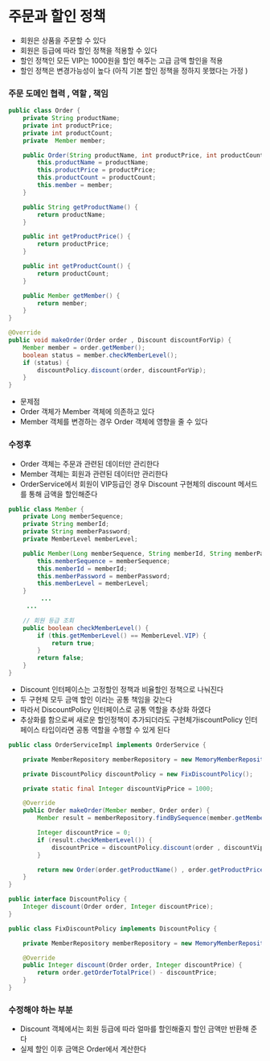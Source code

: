 # 주문과 할인 정책

- 회원은 상품을 주문할 수 있다
- 회원은 등급에 따라 할인 정책을 적용할 수 있다
- 할인 정책인 모든 VIP는 1000원을 할인 해주는 고급 금액 할인을 적용
- 할인 정책은 변경가능성이 높다 (아직 기본 할인 정책을 정하지 못했다는 가정 )

### 주문 도메인 협력 , 역할 , 책임

```java
public class Order {
    private String productName;
    private int productPrice;
    private int productCount;
    private  Member member;

    public Order(String productName, int productPrice, int productCount, Member member) {
        this.productName = productName;
        this.productPrice = productPrice;
        this.productCount = productCount;
        this.member = member;
    }

    public String getProductName() {
        return productName;
    }

    public int getProductPrice() {
        return productPrice;
    }

    public int getProductCount() {
        return productCount;
    }

    public Member getMember() {
        return member;
    }
}
```

```java
@Override
public void makeOrder(Order order , Discount discountForVip) {
	Member member = order.getMember();
	boolean status = member.checkMemberLevel();
	if (status) {
	    discountPolicy.discount(order, discountForVip);
	}
}
```

- 문제점
- Order 객체가 Member 객체에 의존하고 있다
- Member 객체를 변경하는 경우 Order 객체에 영향을 줄 수 있다

### 수정후

- Order 객체는 주문과 관련된 데이터만 관리한다
- Member 객체는 회원과 관련된 데이터만 관리한다
- OrderService에서  회원이 VIP등급인 경우 Discount 구현체의 discount 메서드를 통해 금액을 할인해준다

```java
public class Member {
    private Long memberSequence;
    private String memberId;
    private String memberPassword;
    private MemberLevel memberLevel;

    public Member(Long memberSequence, String memberId, String memberPassword, MemberLevel memberLevel) {
        this.memberSequence = memberSequence;
        this.memberId = memberId;
        this.memberPassword = memberPassword;
        this.memberLevel = memberLevel;
    }
		 ...
     ...

    // 회원 등급 조회
    public boolean checkMemberLevel() {
        if (this.getMemberLevel() == MemberLevel.VIP) {
            return true;
        }
        return false;
    }
}
```

- Discount 인터페이스는 고정할인 정책과 비율할인 정책으로 나눠진다
- 두 구현체 모두 금액 할인 이라는 공통 책임을 갖는다
- 따라서 DiscountPolicy 인터페이스로 공통 역할을 추상화 하였다
- 추상화를 함으로써 새로운 할인정책이 추가되더라도 구현체가iscountPolicy 인터페이스 타입이라면 공통 역할을 수행할 수 있게 된다

```java
public class OrderServiceImpl implements OrderService {

    private MemberRepository memberRepository = new MemoryMemberRepository();

    private DiscountPolicy discountPolicy = new FixDiscountPolicy();

    private static final Integer discountVipPrice = 1000;

    @Override
    public Order makeOrder(Member member, Order order) {
        Member result = memberRepository.findBySequence(member.getMemberSequence());

        Integer discountPrice = 0;
        if (result.checkMemberLevel()) {
            discountPrice = discountPolicy.discount(order , discountVipPrice);
        }

        return new Order(order.getProductName() , order.getProductPrice() , discountPrice);
    }
}
```

```java
public interface DiscountPolicy {
    Integer discount(Order order, Integer discountPrice);
}
```

```java
public class FixDiscountPolicy implements DiscountPolicy {

    private MemberRepository memberRepository = new MemoryMemberRepository();

    @Override
    public Integer discount(Order order, Integer discountPrice) {
        return order.getOrderTotalPrice() - discountPrice;
    }
}
```

### 수정해야 하는 부분

- Discount 객체에서는 회원 등급에 따라 얼마를 할인해줄지 할인 금액만 반환해 준다
- 실제 할인 이후 금액은 Order에서 계산한다